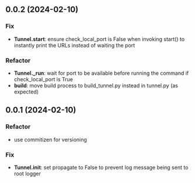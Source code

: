 ## 0.0.2 (2024-02-10)

### Fix

- **Tunnel.start**: ensure check_local_port is False when invoking start() to instantly print the URLs instead of waiting the port

### Refactor

- **Tunnel._run**: wait for port to be available before running the command if check_local_port is True
- **build**: move build process to build_tunnel.py instead in tunnel.py (as expected)

## 0.0.1 (2024-02-10)

### Refactor

- use commitizen for versioning

### Fix

- **Tunnel.__init__**: set propagate to False to prevent log message being sent to root logger

